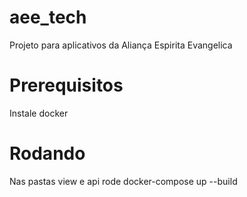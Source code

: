 # aee_tech
Projeto para aplicativos da Aliança Espirita Evangelica


# Prerequisitos
Instale docker

# Rodando

Nas pastas view e api rode docker-compose up --build
